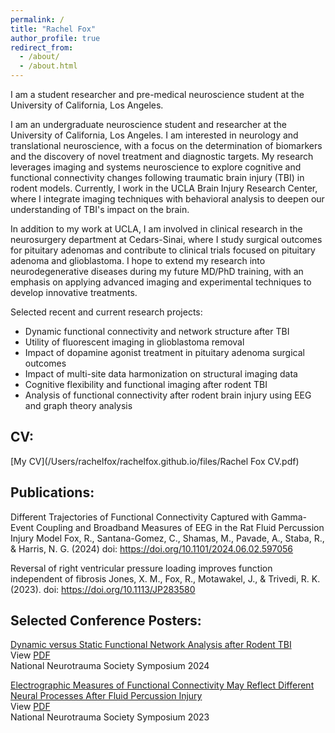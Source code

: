 ```yaml
---
permalink: /
title: "Rachel Fox"
author_profile: true
redirect_from: 
  - /about/
  - /about.html
---
```



I am a student researcher and pre-medical neuroscience student at the University of California, Los Angeles.

I am an undergraduate neuroscience student and researcher at the University of California, Los Angeles. I am interested in neurology and translational neuroscience, with a focus on the determination of biomarkers and the discovery of novel treatment and diagnostic targets. My research leverages imaging and systems neuroscience to explore cognitive and functional connectivity changes following traumatic brain injury (TBI) in rodent models. Currently, I work in the UCLA Brain Injury Research Center, where I integrate imaging techniques with behavioral analysis to deepen our understanding of TBI's impact on the brain.

In addition to my work at UCLA, I am involved in clinical research in the neurosurgery department at Cedars-Sinai, where I study surgical outcomes for pituitary adenomas and contribute to clinical trials focused on pituitary adenoma and glioblastoma. I hope to extend my research into neurodegenerative diseases during my future MD/PhD training, with an emphasis on applying advanced imaging and experimental techniques to develop innovative treatments.


Selected recent and current research projects:
- Dynamic functional connectivity and network structure after TBI
- Utility of fluorescent imaging in glioblastoma removal
- Impact of dopamine agonist treatment in pituitary adenoma surgical outcomes
- Impact of multi-site data harmonization on structural imaging data
- Cognitive flexibility and functional imaging after rodent TBI
- Analysis of functional connectivity after rodent brain injury using EEG and graph theory analysis

## CV: 

[My CV](/Users/rachelfox/rachelfox.github.io/files/Rachel Fox CV.pdf)

## Publications:

Different Trajectories of Functional Connectivity Captured with Gamma-Event Coupling and Broadband Measures of EEG in the Rat Fluid Percussion Injury Model
Fox, R., Santana-Gomez, C., Shamas, M., Pavade, A., Staba, R., & Harris, N. G. (2024)
doi: https://doi.org/10.1101/2024.06.02.597056

Reversal of right ventricular pressure loading improves function independent of fibrosis
Jones, X. M., Fox, R., Motawakel, J., & Trivedi, R. K. (2023).
doi: https://doi.org/10.1113/JP283580

## Selected Conference Posters:

[Dynamic versus Static Functional Network Analysis after Rodent TBI](https://doi.org/10.1089/neu.2024.41112.abstracts)  
View [PDF](https://rachelfox.github.io/files/dFC_Poster_NNS_2024.pdf)  
National Neurotrauma Society Symposium 2024

[Electrographic Measures of Functional Connectivity May Reflect Different Neural Processes After Fluid Percussion Injury](https://doi.org/10.1089/neu.2023.29130.abstracts)  
View [PDF](https://rachelfox.github.io/files/GEC_Poster_NNS_2023.pdf)  
National Neurotrauma Society Symposium 2023

